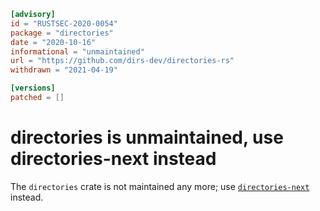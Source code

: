 ```toml
[advisory]
id = "RUSTSEC-2020-0054"
package = "directories"
date = "2020-10-16"
informational = "unmaintained"
url = "https://github.com/dirs-dev/directories-rs"
withdrawn = "2021-04-19"

[versions]
patched = []
```

# directories is unmaintained, use directories-next instead

The `directories` crate is not maintained any more;
use [`directories-next`](https://crates.io/crates/directories-next) instead.
